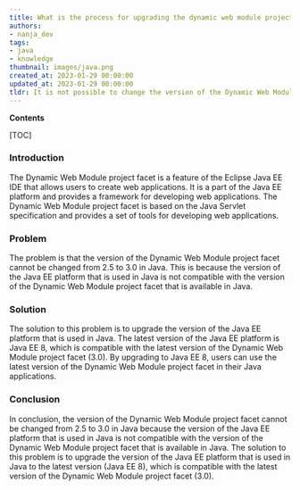 ```yaml
---
title: What is the process for upgrading the dynamic web module project facet to version 3.0?
authors:
- nanja_dev
tags:
- java
- knowledge
thumbnail: images/java.png
created_at: 2023-01-29 00:00:00
updated_at: 2023-01-29 00:00:00
tldr: It is not possible to change the version of the Dynamic Web Module project facet to 3.0 in Java.
---
```


**Contents**

[TOC]

### Introduction

The Dynamic Web Module project facet is a feature of the Eclipse Java EE IDE that allows users to create web applications. It is a part of the Java EE platform and provides a framework for developing web applications. The Dynamic Web Module project facet is based on the Java Servlet specification and provides a set of tools for developing web applications.

### Problem

The problem is that the version of the Dynamic Web Module project facet cannot be changed from 2.5 to 3.0 in Java. This is because the version of the Java EE platform that is used in Java is not compatible with the version of the Dynamic Web Module project facet that is available in Java.

### Solution

The solution to this problem is to upgrade the version of the Java EE platform that is used in Java. The latest version of the Java EE platform is Java EE 8, which is compatible with the latest version of the Dynamic Web Module project facet (3.0). By upgrading to Java EE 8, users can use the latest version of the Dynamic Web Module project facet in their Java applications.

### Conclusion

In conclusion, the version of the Dynamic Web Module project facet cannot be changed from 2.5 to 3.0 in Java because the version of the Java EE platform that is used in Java is not compatible with the version of the Dynamic Web Module project facet that is available in Java. The solution to this problem is to upgrade the version of the Java EE platform that is used in Java to the latest version (Java EE 8), which is compatible with the latest version of the Dynamic Web Module project facet (3.0).
